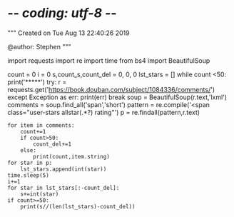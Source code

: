 # -*- coding: utf-8 -*-
"""
Created on Tue Aug 13 22:40:26 2019

@author: Stephen
"""








import requests
import re
import time
from bs4 import BeautifulSoup

count = 0
i = 0
s,count_s,count_del = 0, 0, 0
lst_stars = []
while count <50:
    print('*****')
    try:
        r = requests.get('https://book.douban.com/subject/1084336/comments/')
    except Exception as err:
        print(err)
        break
    soup = BeautifulSoup(r.text,'lxml')
    comments = soup.find_all('span','short')
    pattern = re.compile('<span class="user-stars allstar(.*?) rating"')
    p = re.findall(pattern,r.text)
    
    for item in comments:
        count+=1
        if count>50:
            count_del+=1
        else:
            print(count,item.string)
    for star in p:
        lst_stars.append(int(star))
    time.sleep(5)
    i+=1
    for star in lst_stars[:-count_del]:
        s+=int(star)
    if count>=50:
        print(s//(len(lst_stars)-count_del))
        
    
